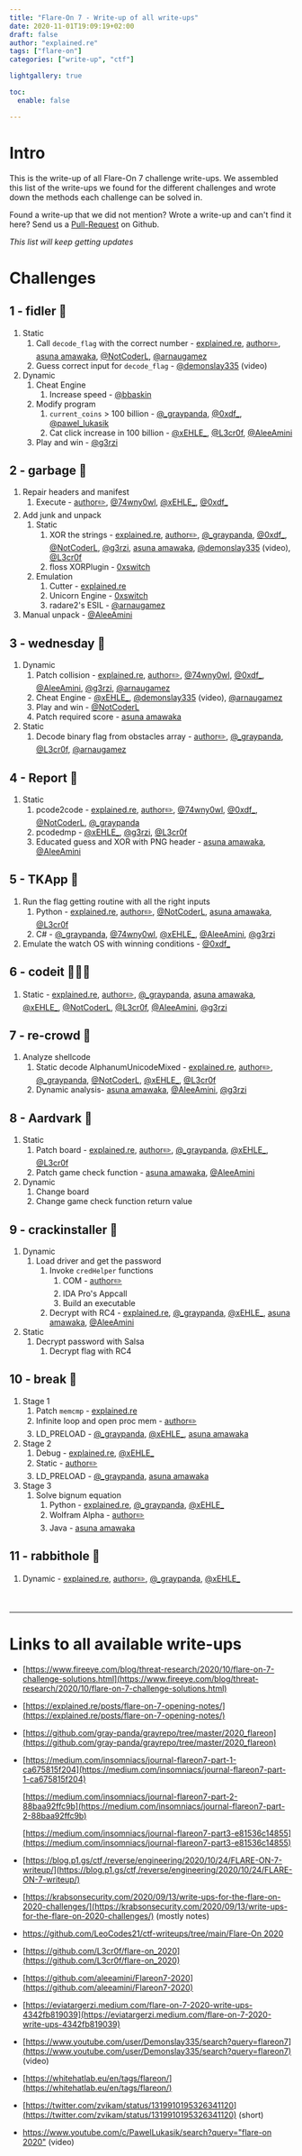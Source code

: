 ```yaml
---
title: "Flare-On 7 - Write-up of all write-ups"
date: 2020-11-01T19:09:19+02:00
draft: false
author: "explained.re"
tags: ["flare-on"]
categories: ["write-up", "ctf"]

lightgallery: true

toc:
  enable: false

---
```



# Intro

This is the write-up of all Flare-On 7 challenge write-ups. We assembled this list of the write-ups we found for the different challenges and wrote down the methods each challenge can be solved in. 

Found a write-up that we did not mention? Wrote a write-up and can't find it here? Send us a [Pull-Request](https://github.com/explainedre/website) on Github.

*This list will keep getting updates*

# Challenges

## 1 - fidler 🐍

1. Static
    1. Call `decode_flag` with the correct number - [explained.re](https://explained.re/posts/flare-on7-fidler/), [a](https://explained.re/posts/flare-on7-fidler/)[uthor✏️](https://www.fireeye.com/content/dam/fireeye-www/blog/pdfs/flareon7-challenge1-solution.pdf), [asuna amawaka](https://medium.com/insomniacs/journal-flareon7-part-1-ca675815f204), [@NotCoderL](https://github.com/LeoCodes21/ctf-writeups/tree/main/Flare-On%202020/01-fidler), [@arnaugamez](https://arnaugamez.com/blog/2020/10/23/writeup-flareon7-challenge1/)
    2. Guess correct input for `decode_flag` - [@demonslay335](https://www.youtube.com/watch?v=OpBXDZxc2DQ) (video)
2. Dynamic
    1. Cheat Engine
        1. Increase speed - [@bbaskin](https://twitter.com/bbaskin/status/1320028970528759809?s=20)
    2. Modify program
        1. `current_coins` > 100 billion - [@_graypanda](https://github.com/gray-panda/grayrepo/tree/master/2020_flareon/01_fidler), [@0xdf_](https://0xdf.gitlab.io/flare-on-2020/fidler), [@pawel_lukasik](https://www.youtube.com/watch?v=6I3P_2dcOcM)
        2. Cat click increase in 100 billion - [@xEHLE_](https://blog.p1.gs/#fidler), [@L3cr0f](https://github.com/L3cr0f/flare-on_2020/blob/master/1_Fidler/1_Fidler.md), [@AleeAmini](https://github.com/aleeamini/Flareon7-2020/tree/main/1)
    3. Play and win - [@g3rzi](https://eviatargerzi.medium.com/flare-on-7-2020-challenge-1-fidler-1db63d227b4f)

## 2 - garbage 🚮

1. Repair headers and manifest
    1. Execute -  [author✏️](https://www.fireeye.com/content/dam/fireeye-www/blog/pdfs/flareon7-challenge2-solution.pdf), [@74wny0wl](https://whitehatlab.eu/en/blog/writeup/flareon/2020/002-garbage/), [@xEHLE_](https://blog.p1.gs/#garbage), [@0xdf_](https://0xdf.gitlab.io/flare-on-2020/garbage)
2. Add junk and unpack
    1. Static
        1. XOR the strings - [explained.re](https://explained.re/posts/flare-on7-garbage/), [author✏️](https://www.fireeye.com/content/dam/fireeye-www/blog/pdfs/flareon7-challenge2-solution.pdf), [@_graypanda](https://github.com/gray-panda/grayrepo/tree/master/2020_flareon/02_garbage), [@0xdf_](https://0xdf.gitlab.io/flare-on-2020/garbage), [@NotCoderL](https://github.com/LeoCodes21/ctf-writeups/tree/main/Flare-On%202020/02-garbage), [@g3rzi](https://eviatargerzi.medium.com/flare-on-7-2020-challenge-2-garbage-c7f573df696a), [asuna amawaka](https://medium.com/insomniacs/journal-flareon7-part-1-ca675815f204), [@demonslay335](https://www.youtube.com/watch?v=wN4ZK-Ickpc) (video), [@L3cr0f](https://github.com/L3cr0f/flare-on_2020/blob/master/2_Garbage/2_Garbage.md)
        2. floss XORPlugin - [0xswitch](https://0xswitch.fr/CTF/flare-on-2020-how-not-to-solve-an-easy-reverse-challenge)
    2. Emulation
        1. Cutter - [explained.re](https://explained.re/posts/flare-on7-garbage/#emulating-the-binary-on-cutter-for-linux)
        2. Unicorn Engine - [0xswitch](https://0xswitch.fr/CTF/flare-on-2020-how-not-to-solve-an-easy-reverse-challenge)
        3. radare2's ESIL - [@arnaugamez](https://arnaugamez.com/blog/2020/10/24/writeup-flareon7-challenge2/)
3. Manual unpack - [@AleeAmini](https://github.com/aleeamini/Flareon7-2020/tree/main/2)

## 3 - wednesday 🐸

1. Dynamic
    1. Patch collision - [explained.re](https://explained.re/posts/flare-on7-wednesday/), [author✏️](https://www.fireeye.com/content/dam/fireeye-www/blog/pdfs/flareon7-challenge3-solution.pdf), [@74wny0wl](https://whitehatlab.eu/en/blog/writeup/flareon/2020/003-wednesday/), [@0xdf_](https://0xdf.gitlab.io/flare-on-2020/wednesday), [@AleeAmini](https://github.com/aleeamini/Flareon7-2020/tree/main/3), [@g3rzi](https://eviatargerzi.medium.com/flare-on-7-2020-challenge-3-wednesday-132e60858a0b), [@arnaugamez](https://arnaugamez.com/blog/2020/11/07/writeup-flareon7-challenge3/)
    2. Cheat Engine - [@xEHLE_](https://blog.p1.gs/#wednesday), [@demonslay335](https://www.youtube.com/watch?v=F3AEkaHs29c) (video), [@arnaugamez](https://arnaugamez.com/blog/2020/11/07/writeup-flareon7-challenge3/)
    3. Play and win - [@NotCoderL](https://github.com/LeoCodes21/ctf-writeups/tree/main/Flare-On%202020/03-wednesday)
    4. Patch required score - [asuna amawaka](https://medium.com/insomniacs/journal-flareon7-part-1-ca675815f204)
2. Static
    1. Decode binary flag from obstacles array - [author✏️](https://www.fireeye.com/content/dam/fireeye-www/blog/pdfs/flareon7-challenge3-solution.pdf), [@_graypanda](https://github.com/gray-panda/grayrepo/tree/master/2020_flareon/03_wednesday), [@L3cr0f](https://github.com/L3cr0f/flare-on_2020/blob/master/3_Wednesday/3_Wednesday.md), [@arnaugamez](https://arnaugamez.com/blog/2020/11/07/writeup-flareon7-challenge3/)

## 4 - Report 📄

1. Static
    1. pcode2code - [explained.re](https://explained.re/posts/flare-on7-report/), [author✏️](https://www.fireeye.com/content/dam/fireeye-www/blog/pdfs/flareon7-challenge4-solution.pdf), [@74wny0wl](https://whitehatlab.eu/en/blog/writeup/flareon/2020/004-report/), [@0xdf_](https://0xdf.gitlab.io/flare-on-2020/report), [@NotCoderL](https://github.com/LeoCodes21/ctf-writeups/tree/main/Flare-On%202020/04-report), [@_graypanda](https://github.com/gray-panda/grayrepo/tree/master/2020_flareon/04_report)
    2. pcodedmp - [@xEHLE_](https://blog.p1.gs/#report), [@g3rzi](https://eviatargerzi.medium.com/flare-on-7-2020-challenge-4-report-5f701d3a5968), [@L3cr0f](https://github.com/L3cr0f/flare-on_2020/blob/master/4_Report/4_Report.md)
    3. Educated guess and XOR with PNG header - [asuna amawaka](https://medium.com/insomniacs/journal-flareon7-part-1-ca675815f204), [@AleeAmini](https://github.com/aleeamini/Flareon7-2020/tree/main/4)

## 5 - TKApp 🐯

1. Run the flag getting routine with all the right inputs
    1. Python - [explained.re](https://explained.re/posts/flare-on7-tkapp/), [author✏️](https://www.fireeye.com/content/dam/fireeye-www/blog/pdfs/flareon7-challenge5-solution.pdf), [@NotCoderL](https://github.com/LeoCodes21/ctf-writeups/tree/main/Flare-On%202020/05-TKApp), [asuna amawaka](https://medium.com/insomniacs/journal-flareon7-part-1-ca675815f204), [@L3cr0f](https://github.com/L3cr0f/flare-on_2020/blob/master/5_TKApp/5_TKApp.md)
    2. C# - [@_graypanda](https://github.com/gray-panda/grayrepo/tree/master/2020_flareon/05_tkapp), [@74wny0wl](https://whitehatlab.eu/en/blog/writeup/flareon/2020/005-tkapp/), [@xEHLE_](https://blog.p1.gs/#tkapp), [@AleeAmini](https://github.com/aleeamini/Flareon7-2020/tree/main/5), [@g3rzi](https://eviatargerzi.medium.com/flare-on-7-2020-challenge-5-tkapp-d5192cf011f7)
2. Emulate the watch OS with winning conditions - [@0xdf_](https://0xdf.gitlab.io/flare-on-2020/tkapp)

## 6 - codeit 👩🏽‍💻

1. Static - [explained.re](https://explained.re/posts/flare-on7-codeit/), [author✏️](https://www.fireeye.com/content/dam/fireeye-www/blog/pdfs/flareon7-challenge6a-solution.pdf), [@_graypanda](https://github.com/gray-panda/grayrepo/tree/master/2020_flareon/06_codeit), [asuna amawaka](https://medium.com/insomniacs/journal-flareon7-part-1-ca675815f204), [@xEHLE_](https://blog.p1.gs/#codeit), [@NotCoderL](https://github.com/LeoCodes21/ctf-writeups/tree/main/Flare-On%202020/06-codeit), [@L3cr0f](https://github.com/L3cr0f/flare-on_2020/blob/master/6_CodeIt/6_CodeIt.md), [@AleeAmini](https://github.com/aleeamini/Flareon7-2020/tree/main/6), [@g3rzi](https://eviatargerzi.medium.com/flare-on-7-2020-challenge-6-codeit-864dabda161)

## 7 - re-crowd 🦈

1. Analyze shellcode
    1. Static decode AlphanumUnicodeMixed - [explained.re](https://explained.re/posts/flare-on7-re-crowd), [author✏️](https://www.fireeye.com/content/dam/fireeye-www/blog/pdfs/flareon7-challenge7a-solution.pdf), [@_graypanda](https://github.com/gray-panda/grayrepo/tree/master/2020_flareon/07_recrowd), [@NotCoderL](https://github.com/LeoCodes21/ctf-writeups/tree/main/Flare-On%202020/07-re_crowd), [@xEHLE_](https://blog.p1.gs/#recrowd), [@L3cr0f](https://github.com/L3cr0f/flare-on_2020/blob/master/7_Re_crowd/7_Re_crowd.md)
    2. Dynamic analysis- [asuna amawaka](https://medium.com/insomniacs/journal-flareon7-part-2-88baa92ffc9b), [@AleeAmini](https://github.com/aleeamini/Flareon7-2020/tree/main/7), [@g3rzi](https://eviatargerzi.medium.com/flare-on-7-2020-challenge-7-re-crowd-e6c79511937)

## 8 - Aardvark 🐧

1. Static
    1. Patch board - [explained.re](https://explained.re/posts/flare-on7-aardvark/), [author✏️](https://www.fireeye.com/content/dam/fireeye-www/blog/pdfs/flareon7-challenge8-solution.pdf), [@_graypanda](https://github.com/gray-panda/grayrepo/tree/master/2020_flareon/08_aardvark), [@xEHLE_](https://blog.p1.gs/#aardvark), [@L3cr0f](https://github.com/L3cr0f/flare-on_2020/blob/master/8_Aardvark/8_Aardvark.md)
    2. Patch game check function - [asuna amawaka](https://medium.com/insomniacs/journal-flareon7-part-2-88baa92ffc9b), [@AleeAmini](https://github.com/aleeamini/Flareon7-2020/tree/main/8)
2. Dynamic
    1. Change board
    2. Change game check function return value

## 9 - crackinstaller 🔫

1. Dynamic
    1. Load driver and get the password
        1. Invoke `credHelper` functions
            1. COM - [author✏️](https://www.fireeye.com/content/dam/fireeye-www/blog/pdfs/flareon7-challenge9-solution.pdf)
            2. IDA Pro's Appcall
            3. Build an executable
        2. Decrypt with RC4 - [explained.re](https://explained.re/posts/flare-on7-crackinstaller/), [@_graypanda](https://github.com/gray-panda/grayrepo/tree/master/2020_flareon/09_crackinstaller), [@xEHLE_](https://blog.p1.gs/#crackinstaller), [asuna amawaka](https://medium.com/insomniacs/journal-flareon7-part-2-88baa92ffc9b), [@AleeAmini](https://github.com/aleeamini/Flareon7-2020/tree/main/9)
2. Static
    1. Decrypt password with Salsa
        1. Decrypt flag with RC4

## 10 - break 🌈

1. Stage 1
    1. Patch `memcmp` - [explained.re](https://explained.re/posts/flare-on-7-break/#patching-memcmp)
    2. Infinite loop and open proc mem - [author✏️](https://www.fireeye.com/content/dam/fireeye-www/blog/pdfs/flareon7-challenge10-solution.pdf)
    3. LD_PRELOAD - [@_graypanda](https://github.com/gray-panda/grayrepo/tree/master/2020_flareon/10_break), [@xEHLE_](https://blog.p1.gs/#Break), [asuna amawaka](https://medium.com/insomniacs/journal-flareon7-part3-e81536c14855)
2. Stage 2
    1. Debug - [explained.re](https://explained.re/posts/flare-on-7-break/#debugging-method), [@xEHLE_](https://blog.p1.gs/#Break)
    2. Static - [author✏️](https://www.fireeye.com/content/dam/fireeye-www/blog/pdfs/flareon7-challenge10-solution.pdf)
    3. LD_PRELOAD - [@_graypanda](https://github.com/gray-panda/grayrepo/tree/master/2020_flareon/10_break), [asuna amawaka](https://medium.com/insomniacs/journal-flareon7-part3-e81536c14855)
3. Stage 3
    1. Solve bignum equation
        1. Python - [explained.re](https://explained.re/posts/flare-on-7-break/#analyzing-the-shellcode), [@_graypanda](https://github.com/gray-panda/grayrepo/tree/master/2020_flareon/10_break), [@xEHLE_](https://blog.p1.gs/#Break)
        2. Wolfram Alpha - [author✏️](https://www.fireeye.com/content/dam/fireeye-www/blog/pdfs/flareon7-challenge10-solution.pdf)
        3. Java - [asuna amawaka](https://medium.com/insomniacs/journal-flareon7-part3-e81536c14855)

## 11 - rabbithole 🐰

1. Dynamic - [explained.re](https://explained.re/posts/flare-on-7-rabbithole/), [author✏️](https://www.fireeye.com/content/dam/fireeye-www/blog/pdfs/flareon7-challenge11-solution.pdf), [@_graypanda](https://github.com/gray-panda/grayrepo/blob/master/2020_flareon/11_rabbithole), [@xEHLE_](https://blog.p1.gs/#Rabbithole)


&nbsp;
&nbsp;

---



# Links to all available write-ups

- [https://www.fireeye.com/blog/threat-research/2020/10/flare-on-7-challenge-solutions.html](https://www.fireeye.com/blog/threat-research/2020/10/flare-on-7-challenge-solutions.html)
- [https://explained.re/posts/flare-on-7-opening-notes/](https://explained.re/posts/flare-on-7-opening-notes/)
- [https://github.com/gray-panda/grayrepo/tree/master/2020_flareon](https://github.com/gray-panda/grayrepo/tree/master/2020_flareon)
- [https://medium.com/insomniacs/journal-flareon7-part-1-ca675815f204](https://medium.com/insomniacs/journal-flareon7-part-1-ca675815f204)

    [https://medium.com/insomniacs/journal-flareon7-part-2-88baa92ffc9b](https://medium.com/insomniacs/journal-flareon7-part-2-88baa92ffc9b) 

    [https://medium.com/insomniacs/journal-flareon7-part3-e81536c14855](https://medium.com/insomniacs/journal-flareon7-part3-e81536c14855)

- [https://blog.p1.gs/ctf,/reverse/engineering/2020/10/24/FLARE-ON-7-writeup/](https://blog.p1.gs/ctf,/reverse/engineering/2020/10/24/FLARE-ON-7-writeup/)
- [https://krabsonsecurity.com/2020/09/13/write-ups-for-the-flare-on-2020-challenges/](https://krabsonsecurity.com/2020/09/13/write-ups-for-the-flare-on-2020-challenges/) (mostly notes)
- [https://github.com/LeoCodes21/ctf-writeups/tree/main/Flare-On 2020](https://github.com/LeoCodes21/ctf-writeups/tree/main/Flare-On%202020)
- [https://github.com/L3cr0f/flare-on_2020](https://github.com/L3cr0f/flare-on_2020)
- [https://github.com/aleeamini/Flareon7-2020](https://github.com/aleeamini/Flareon7-2020)
- [https://eviatargerzi.medium.com/flare-on-7-2020-write-ups-4342fb819039](https://eviatargerzi.medium.com/flare-on-7-2020-write-ups-4342fb819039)
- [https://www.youtube.com/user/Demonslay335/search?query=flareon7](https://www.youtube.com/user/Demonslay335/search?query=flareon7) (video)
- [https://whitehatlab.eu/en/tags/flareon/](https://whitehatlab.eu/en/tags/flareon/)
- [https://twitter.com/zvikam/status/1319910195326341120](https://twitter.com/zvikam/status/1319910195326341120) (short)
- [https://www.youtube.com/c/PawelLukasik/search?query="flare-on 2020"](https://www.youtube.com/c/PawelLukasik/search?query=%22flare-on%202020%22) (video)
